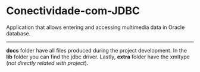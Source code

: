 Conectividade-com-JDBC
======================

Application that allows entering and accessing multimedia data in Oracle database.

----

__docs__ folder have all files produced during the project development. 
In the __lib__ folder you can find the jdbc driver.
Lastly, __extra__ folder have the xmltype (_not directly related with project_). 
